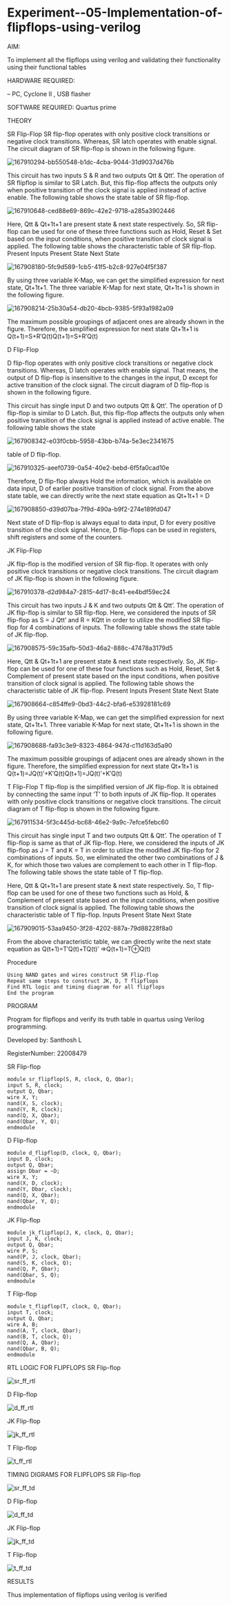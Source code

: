 # Experiment--05-Implementation-of-flipflops-using-verilog
AIM: 

To implement all the flipflops using verilog and validating their functionality using their functional tables

HARDWARE REQUIRED:

– PC, Cyclone II , USB flasher

SOFTWARE REQUIRED: Quartus prime

THEORY

SR Flip-Flop SR flip-flop operates with only positive clock transitions or negative clock transitions. Whereas, SR latch operates with enable signal. The circuit diagram of SR flip-flop is shown in the following figure.

![167910294-bb550548-b1dc-4cba-9044-31d9037d476b](https://user-images.githubusercontent.com/123359969/214301370-541f9e70-1ca9-469b-8b4a-542d5b44013a.png)


This circuit has two inputs S & R and two outputs Qtt & Qtt’. The operation of SR flipflop is similar to SR Latch. But, this flip-flop affects the outputs only when positive transition of the clock signal is applied instead of active enable. The following table shows the state table of SR flip-flop.


![167910648-ced88e69-869c-42e2-9718-a285a3902446](https://user-images.githubusercontent.com/123359969/214301491-a1c41f8a-8c3f-4e36-99f1-8e0d4f165e2d.png)

Here, Qtt & Qt+1t+1 are present state & next state respectively. So, SR flip-flop can be used for one of these three functions such as Hold, Reset & Set based on the input conditions, when positive transition of clock signal is applied. The following table shows the characteristic table of SR flip-flop. Present Inputs Present State Next State

![167908180-5fc9d589-1cb5-41f5-b2c8-927e04f5f387](https://user-images.githubusercontent.com/123359969/214301570-d0bd0bfc-473a-4919-9db2-4556375f283f.png)

By using three variable K-Map, we can get the simplified expression for next state, Qt+1t+1. The three variable K-Map for next state, Qt+1t+1 is shown in the following figure.

![167908214-25b30a54-db20-4bcb-9385-5f93a1982a09](https://user-images.githubusercontent.com/123359969/214301726-c964fe88-61d7-4a92-90af-3bf477a42999.png)


The maximum possible groupings of adjacent ones are already shown in the figure. Therefore, the simplified expression for next state Qt+1t+1 is Q(t+1)=S+R′Q(t)Q(t+1)=S+R′Q(t)

D Flip-Flop

D flip-flop operates with only positive clock transitions or negative clock transitions. Whereas, D latch operates with enable signal. That means, the output of D flip-flop is insensitive to the changes in the input, D except for active transition of the clock signal. The circuit diagram of D flip-flop is shown in the following figure.

This circuit has single input D and two outputs Qtt & Qtt’. The operation of D flip-flop is similar to D Latch. But, this flip-flop affects the outputs only when positive transition of the clock signal is applied instead of active enable. The following table shows the state 

![167908342-e03f0cbb-5958-43bb-b74a-5e3ec2341675](https://user-images.githubusercontent.com/123359969/214302235-c966d0f8-fb93-4c78-8833-152fa1c5a7db.png)


table of D flip-flop.

![167910325-aeef0739-0a54-40e2-bebd-6f5fa0cad10e](https://user-images.githubusercontent.com/123359969/214302308-e781b8b6-1b79-4fa2-bf66-513419516942.png)

Therefore, D flip-flop always Hold the information, which is available on data input, D of earlier positive transition of clock signal. From the above state table, we can directly write the next state equation as Qt+1t+1 = D

![167908850-d39d07ba-7f9d-490a-b9f2-274e189fd047](https://user-images.githubusercontent.com/123359969/214302426-c8b05eba-eaa5-4cec-b4cf-004557a001c8.png)


Next state of D flip-flop is always equal to data input, D for every positive transition of the clock signal. Hence, D flip-flops can be used in registers, shift registers and some of the counters.

JK Flip-Flop

JK flip-flop is the modified version of SR flip-flop. It operates with only positive clock transitions or negative clock transitions. The circuit diagram of JK flip-flop is shown in the following figure.

![167910378-d2d984a7-2815-4d17-8c41-ee4bdf59ec24](https://user-images.githubusercontent.com/123359969/214302568-d475669c-c34f-41d9-a08d-7968a84ea9c7.png)

This circuit has two inputs J & K and two outputs Qtt & Qtt’. The operation of JK flip-flop is similar to SR flip-flop. Here, we considered the inputs of SR flip-flop as S = J Qtt’ and R = KQtt in order to utilize the modified SR flip-flop for 4 combinations of inputs. The following table shows the state table of JK flip-flop.


![167908575-59c35afb-50d3-46a2-888c-47478a3179d5](https://user-images.githubusercontent.com/123359969/214302661-61faefc5-267e-49f2-a5bd-5bb19412dce6.png)

Here, Qtt & Qt+1t+1 are present state & next state respectively. So, JK flip-flop can be used for one of these four functions such as Hold, Reset, Set & Complement of present state based on the input conditions, when positive transition of clock signal is applied. The following table shows the characteristic table of JK flip-flop. Present Inputs Present State Next State

![167908664-c854ffe9-0bd3-44c2-bfa6-e53928181c69](https://user-images.githubusercontent.com/123359969/214302746-22c0d22e-f500-4ef8-9f6c-db9b057546b8.png)


By using three variable K-Map, we can get the simplified expression for next state, Qt+1t+1. Three variable K-Map for next state, Qt+1t+1 is shown in the following figure.

![167908688-fa93c3e9-8323-4864-947d-c11d163d5a90](https://user-images.githubusercontent.com/123359969/214302849-e255d298-1edc-4075-be64-1945d9b4e207.png)


The maximum possible groupings of adjacent ones are already shown in the figure. Therefore, the simplified expression for next state Qt+1t+1 is Q(t+1)=JQ(t)′+K′Q(t)Q(t+1)=JQ(t)′+K′Q(t)

T Flip-Flop
T flip-flop is the simplified version of JK flip-flop. It is obtained by connecting the same input ‘T’ to both inputs of JK flip-flop. It operates with only positive clock transitions or negative clock transitions. The circuit diagram of T flip-flop is shown in the following figure.

![167911534-5f3c445d-bc68-46e2-9a9c-7efce5febc60](https://user-images.githubusercontent.com/123359969/214302953-04c6195a-80c6-4b11-acf3-eabf0d6578a2.png)


This circuit has single input T and two outputs Qtt & Qtt’. The operation of T flip-flop is same as that of JK flip-flop. Here, we considered the inputs of JK flip-flop as J = T and K = T in order to utilize the modified JK flip-flop for 2 combinations of inputs. So, we eliminated the other two combinations of J & K, for which those two values are complement to each other in T flip-flop. The following table shows the state table of T flip-flop.

Here, Qtt & Qt+1t+1 are present state & next state respectively. So, T flip-flop can be used for one of these two functions such as Hold, & Complement of present state based on the input conditions, when positive transition of clock signal is applied. The following table shows the characteristic table of T flip-flop. Inputs Present State Next State


![167909015-53aa9450-3f28-4202-887a-79d88228f8a0](https://user-images.githubusercontent.com/123359969/214303053-5158a094-770c-4b0f-8d98-1a6ee959b377.png)

From the above characteristic table, we can directly write the next state equation as Q(t+1)=T′Q(t)+TQ(t)′ ⇒Q(t+1)=T⊕Q(t)

Procedure
```
Using NAND gates and wires construct SR Flip-flop
Repeat same steps to construct JK, D, T flipflops
Find RTL logic and timing diagram for all flipflops
End the program
```
PROGRAM

Program for flipflops and verify its truth table in quartus using Verilog programming.

Developed by: Santhosh L

RegisterNumber: 22008479

SR Flip-flop
```
module sr_flipflop(S, R, clock, Q, Qbar);
input S, R, clock;
output Q, Qbar;
wire X, Y;
nand(X, S, clock);
nand(Y, R, clock);
nand(Q, X, Qbar);
nand(Qbar, Y, Q);
endmodule
```
D Flip-flop
```
module d_flipflop(D, clock, Q, Qbar);
input D, clock;
output Q, Qbar;
assign Dbar = ~D;
wire X, Y;
nand(X, D, clock);
nand(Y, Dbar, clock);
nand(Q, X, Qbar);
nand(Qbar, Y, Q);
endmodule
```
JK Flip-flop
```
module jk_flipflop(J, K, clock, Q, Qbar);
input J, K, clock;
output Q, Qbar;
wire P, S;
nand(P, J, clock, Qbar);
nand(S, K, clock, Q);
nand(Q, P, Qbar);
nand(Qbar, S, Q);
endmodule
```
T Flip-flop
```
module t_flipflop(T, clock, Q, Qbar);
input T, clock;
output Q, Qbar;
wire A, B;
nand(A, T, clock, Qbar);
nand(B, T, clock, Q);
nand(Q, A, Qbar);
nand(Qbar, B, Q);
endmodule
```
RTL LOGIC FOR FLIPFLOPS
SR Flip-flop

![sr_ff_rtl](https://user-images.githubusercontent.com/123359969/214303814-4de546e7-2f26-43c9-b04b-795a4d9e3b42.png)


D Flip-flop

![d_ff_rtl](https://user-images.githubusercontent.com/123359969/214303850-023c7316-58a3-438b-86f9-1506b2a1d08d.png)

JK Flip-flop

![jk_ff_rtl](https://user-images.githubusercontent.com/123359969/214303870-b37fa708-57b6-4261-ba23-9cbce06a4fe1.png)


T Flip-flop

![t_ff_rtl](https://user-images.githubusercontent.com/123359969/214303896-f36a7a58-76ef-4674-9949-c47de12c31b4.png)


TIMING DIGRAMS FOR FLIPFLOPS
SR Flip-flop

![sr_ff_td](https://user-images.githubusercontent.com/123359969/214303914-94f0476b-5af6-4b89-a96a-5fd78b265d93.png)

D Flip-flop

![d_ff_td](https://user-images.githubusercontent.com/123359969/214303925-41190155-45fd-4655-beee-fffa3ecc07fe.png)


JK Flip-flop

![jk_ff_td](https://user-images.githubusercontent.com/123359969/214303938-70543127-164f-4718-b639-6e89d62e34e3.png)


T Flip-flop

![t_ff_td](https://user-images.githubusercontent.com/123359969/214303973-bc77f69d-ee07-45b1-a924-f0c43323679a.png)


RESULTS

Thus implementation of flipflops using verilog is verified
